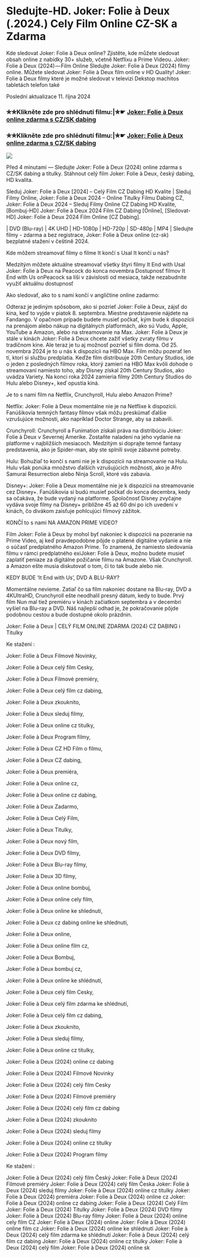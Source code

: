 # Sledujte-HD. Joker: Folie à Deux (.2024.) Cely Film Online CZ-SK a Zdarma

Kde sledovat Joker: Folie à Deux online? Zjistěte, kde můžete sledovat obsah online z nabídky 30+ služeb, včetně Netflixu a Prime Videou. Joker: Folie à Deux (2024) — Film Online Sledujte Joker: Folie à Deux (2024) filmy online. Můžete sledovat Joker: Folie à Deux film online v HD Quality! Joker: Folie à Deux filmy které je možné sledovat v televizi Dekstop machitos tabletách telefon také

Poslední aktualizace 11. října 2024

### ✮✮Klikněte zde pro shlédnutí filmu:|✮☛ [Joker: Folie à Deux online zdarma s CZ/SK dabing](https://cutt.ly/xeOTXm3X)

### ✮✮Klikněte zde pro shlédnutí filmu:|✮☛ [Joker: Folie à Deux online zdarma s CZ/SK dabing](https://cutt.ly/xeOTXm3X)

<p dir="auto"><a href="https://cutt.ly/xeOTXm3X" title="720p" rel="nofollow"><img src="https://i.imgur.com/jhNGoEt.gif" style="max-width: 100%;"></a></p>

Před 4 minutami — Sledujte Joker: Folie à Deux (2024) online zdarma s CZ/SK dabing a titulky. Stáhnout celý film Joker: Folie à Deux, český dabing, HD kvalita.

Sleduj Joker: Folie à Deux [2024] – Celý Film CZ Dabing HD Kvalite | Sleduj Filmy Online, Joker: Folie à Deux 2024 – Online Titulky Filmu Dabing CZ, Joker: Folie à Deux 2024 – Sleduj Filmy Online CZ Dabing HD Kvalite, [Bombuj-HD] Joker: Folie à Deux 2024 Film CZ Dabing [Online], [Sledovat-HD] Joker: Folie à Deux 2024 Film Online [CZ Dabing].

| DVD (Blu-ray) | 4K UHD | HD-1080p | HD-720p | SD-480p | MP4 | Sledujte filmy - zdarma a bez registrace, Joker: Folie à Deux online (cz-sk) bezplatné stažení v češtině 2024.

Kde môžem streamovať filmy o filme It končí s Usal It končí u nás?

Medzitým môžete aktuálne streamovať všetky štyri filmy It End with Usal Joker: Folie à Deux na Peacock do konca novembra Dostupnosť filmov It End with Us onPeacock sa líši v závislosti od mesiaca, takže nezabudnite využiť aktuálnu dostupnosť

Ako sledovať, ako to s nami končí v angličtine online zadarmo:

Odteraz je jediným spôsobom, ako si pozrieť Joker: Folie à Deux, zájsť do kina, keď to vyjde v piatok 8. septembra. Miestne predstavenie nájdete na Fandango. V opačnom prípade budete musieť počkať, kým bude k dispozícii na prenájom alebo nákup na digitálnych platformách, ako sú Vudu, Apple, YouTube a Amazon, alebo na streamovanie na Max. Joker: Folie à Deux je stále v kinách Joker: Folie à Deux chcete zažiť všetky zvraty filmu v tradičnom kine. Ale teraz je tu aj možnosť pozrieť si film doma. Od 25. novembra 2024 je to u nás k dispozícii na HBO Max. Film môžu pozerať len tí, ktorí si službu predplatia. Keďže film distribuuje 20th Century Studios, ide o jeden z posledných filmov roka, ktorý zamieri na HBO Max kvôli dohode o streamovaní namiesto toho, aby Disney získal 20th Century Studios, ako uvádza Variety. Na konci roka 2024 zamieria filmy 20th Century Studios do Hulu alebo Disney+, keď opustia kiná.

Je to s nami film na Netflix, Crunchyroll, Hulu alebo Amazon Prime?

Netflix: Joker: Folie à Deux momentálne nie je na Netflixe k dispozícii. Fanúšikovia temných fantasy filmov však môžu preskúmať ďalšie vzrušujúce možnosti, ako napríklad Doctor Strange, aby sa zabavili.

Crunchyroll: Crunchyroll a Funimation získali práva na distribúciu Joker: Folie à Deux v Severnej Amerike. Zostaňte naladení na jeho vydanie na platforme v najbližších mesiacoch. Medzitým si doprajte temné fantasy predstavenia, ako je Spider-man, aby ste splnili svoje zábavné potreby.

Hulu: Bohužiaľ to končí s nami nie je k dispozícii na streamovanie na Hulu. Hulu však ponúka množstvo ďalších vzrušujúcich možností, ako je Afro Samurai Resurrection alebo Ninja Scroll, ktoré vás zabavia.

Disney+: Joker: Folie à Deux momentálne nie je k dispozícii na streamovanie cez Disney+. Fanúšikovia si budú musieť počkať do konca decembra, kedy sa očakáva, že bude vydaný na platforme. Spoločnosť Disney zvyčajne vydáva svoje filmy na Disney+ približne 45 až 60 dní po ich uvedení v kinách, čo divákom zaisťuje pohlcujúci filmový zážitok.

KONČÍ to s nami NA AMAZON PRIME VIDEO?

Film Joker: Folie à Deux by mohol byť nakoniec k dispozícii na pozeranie na Prime Video, aj keď pravdepodobne pôjde o platené digitálne vydanie a nie o súčasť predplatného Amazon Prime. To znamená, že namiesto sledovania filmu v rámci predplatného exiJoker: Folie à Deux, možno budete musieť zaplatiť peniaze za digitálne požičanie filmu na Amazone. Však Crunchyroll. a Amazon ešte musia diskutovať o tom, či to tak bude alebo nie.

KEDY BUDE ‘It End with Us’, DVD A BLU-RAY?

Momentálne nevieme. Zatiaľ čo sa film nakoniec dostane na Blu-ray, DVD a 4KUltraHD, Crunchyroll ešte neodhalil presný dátum, kedy to bude. Prvý film Nun mal tiež premiéru v kinách začiatkom septembra a v decembri vyšiel na Blu-ray a DVD. Náš najlepší odhad je, že pokračovanie pôjde podobnou cestou a bude dostupné okolo prázdnin.

Joker: Folie à Deux | CELÝ FILM ONLINE ZDARMA (2024) CZ DABING i Titulky

Ke stažení :

Joker: Folie à Deux Filmové Novinky,

Joker: Folie à Deux celý film Cesky,

Joker: Folie à Deux Filmové premiéry,

Joker: Folie à Deux celý film cz dabing,

Joker: Folie à Deux zkouknito,

Joker: Folie à Deux sleduj filmy,

Joker: Folie à Deux online cz titulky,

Joker: Folie à Deux Program filmy,

Joker: Folie à Deux CZ HD Film o filmu,

Joker: Folie à Deux CZ dabing,

Joker: Folie à Deux premiéra,

Joker: Folie à Deux online cz,

Joker: Folie à Deux online cz dabing,

Joker: Folie à Deux Zadarmo,

Joker: Folie à Deux Celý Film,

Joker: Folie à Deux Titulky,

Joker: Folie à Deux nový film,

Joker: Folie à Deux DVD filmy,

Joker: Folie à Deux Blu-ray filmy,

Joker: Folie à Deux 3D filmy,

Joker: Folie à Deux online bombuj,

Joker: Folie à Deux online cely film,

Joker: Folie à Deux online ke shlednuti,

Joker: Folie à Deux cz dabing online ke shlednuti,

Joker: Folie à Deux online,

Joker: Folie à Deux online film cz,

Joker: Folie à Deux Bombuj,

Joker: Folie à Deux bombuj cz,

Joker: Folie à Deux online ke shlédnutí,

Joker: Folie à Deux celý film Cesky,

Joker: Folie à Deux celý film zdarma ke shlédnutí,

Joker: Folie à Deux celý film cz dabing,

Joker: Folie à Deux zkouknito,

Joker: Folie à Deux sleduj filmy,

Joker: Folie à Deux online cz titulky,

Joker: Folie à Deux (2024) online cz dabing

Joker: Folie à Deux (2024) Filmové Novinky

Joker: Folie à Deux (2024) celý film Cesky

Joker: Folie à Deux (2024) Filmové premiéry

Joker: Folie à Deux (2024) celý film cz dabing

Joker: Folie à Deux (2024) zkouknito

Joker: Folie à Deux (2024) sleduj filmy

Joker: Folie à Deux (2024) online cz titulky

Joker: Folie à Deux (2024) Program filmy

Ke stažení :

Joker: Folie à Deux (2024) celý film Český Joker: Folie à Deux (2024) Filmové premiéry Joker: Folie à Deux (2024) celý film Česka Joker: Folie à Deux (2024) sleduj filmy Joker: Folie à Deux (2024) online cz titulky Joker: Folie à Deux (2024) premiéra Joker: Folie à Deux (2024) online cz Joker: Folie à Deux (2024) online cz dabing Joker: Folie à Deux (2024) Celý Film Joker: Folie à Deux (2024) Titulky Joker: Folie à Deux (2024) DVD filmy Joker: Folie à Deux (2024) Blu-ray filmy Joker: Folie à Deux (2024) online cely film CZ Joker: Folie à Deux (2024) online Joker: Folie à Deux (2024) online film cz Joker: Folie à Deux (2024) online ke shlédnutí Joker: Folie à Deux (2024) celý film zdarma ke shlédnutí Joker: Folie à Deux (2024) celý film cz dabing Joker: Folie à Deux (2024) online cz titulky Joker: Folie à Deux (2024) celý film Joker: Folie à Deux (2024) online sk
